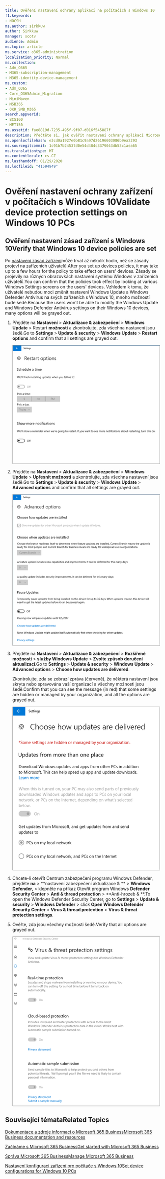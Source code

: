 ```yaml
---
title: Ověření nastavení ochrany aplikací na počítačích s Windows 10
f1.keywords:
- NOCSH
ms.author: sirkkuw
author: Sirkkuw
manager: scotv
audience: Admin
ms.topic: article
ms.service: o365-administration
localization_priority: Normal
ms.collection:
- Adm_O365
- M365-subscription-management
- M365-identity-device-management
ms.custom:
- Adm_O365
- Core_O365Admin_Migration
- MiniMaven
- MSB365
- OKR_SMB_M365
search.appverid:
- BCS160
- MET150
ms.assetid: fae8819d-7235-495f-9f07-d016f545887f
description: Přečtěte si, jak ověřit nastavení ochrany aplikací Microsoft 365 Business na zařízeních s Windows 10.
ms.openlocfilehash: e3cd0a1927e0b81c9a97d26196603086b9ea2293
ms.sourcegitcommit: 1c91b7b24537d0e54d484c3379043db53c1aea65
ms.translationtype: MT
ms.contentlocale: cs-CZ
ms.lasthandoff: 01/29/2020
ms.locfileid: "41594949"
---
```

# <a name="validate-device-protection-settings-on-windows-10-pcs"></a><span data-ttu-id="4d000-103">Ověření nastavení ochrany zařízení v počítačích s Windows 10</span><span class="sxs-lookup"><span data-stu-id="4d000-103">Validate device protection settings on Windows 10 PCs</span></span>

## <a name="verify-that-windows-10-device-policies-are-set"></a><span data-ttu-id="4d000-104">Ověření nastavení zásad zařízení s Windows 10</span><span class="sxs-lookup"><span data-stu-id="4d000-104">Verify that Windows 10 device policies are set</span></span>

<span data-ttu-id="4d000-105">Po [nastavení zásad zařízení](protection-settings-for-windows-10-pcs.md)může trvat až několik hodin, než se zásady projeví na zařízeních uživatelů.</span><span class="sxs-lookup"><span data-stu-id="4d000-105">After you [set up devices policies](protection-settings-for-windows-10-pcs.md), it may take up to a few hours for the policy to take effect on users' devices.</span></span> <span data-ttu-id="4d000-106">Zásady se projevily na různých obrazovkách nastavení systému Windows v zařízeních uživatelů.</span><span class="sxs-lookup"><span data-stu-id="4d000-106">You can confirm that the policies took effect by looking at various Windows Settings screens on the users' devices.</span></span> <span data-ttu-id="4d000-107">Vzhledem k tomu, že uživatelé nebudou moci změnit nastavení Windows Update a Windows Defender Antivirus na svých zařízeních s Windows 10, mnoho možností bude šedě.</span><span class="sxs-lookup"><span data-stu-id="4d000-107">Because the users won't be able to modify the Windows Update and Windows Defender Antivirus settings on their Windows 10 devices, many options will be grayed out.</span></span>
  
1. <span data-ttu-id="4d000-108">Přejděte na **Nastavení** \> **Aktualizace &amp; zabezpečení** \> **Windows Update** \> Restart **možnosti** a zkontrolujte, zda všechna nastavení jsou šedě.</span><span class="sxs-lookup"><span data-stu-id="4d000-108">Go to **Settings** \> **Update &amp; security** \> **Windows Update** \> **Restart options** and confirm that all settings are grayed out.</span></span> 
    
    ![Všechny možnosti restartování jsou šedě.](media/31308da9-18b0-47c5-bbf6-d5fa6747c376.png)
  
2. <span data-ttu-id="4d000-110">Přejděte na **Nastavení** \> **Aktualizace &amp; zabezpečení** \> **Windows Update** \> **Upřesnit možnosti** a zkontrolujte, zda všechna nastavení jsou šedě.</span><span class="sxs-lookup"><span data-stu-id="4d000-110">Go to **Settings** \> **Update &amp; security** \> **Windows Update** \> **Advanced options** and confirm that all settings are grayed out.</span></span> 
    
    ![Možnosti aktualizací rozšířené systému Windows jsou zobrazeny šedě.](media/049cf281-d503-4be9-898b-c0a3286c7fc2.png)
  
3. <span data-ttu-id="4d000-112">Přejděte na **Nastavení** \> **Aktualizace &amp; zabezpečení** \> **Rozšířené možnosti** \> **služby Windows Update** \> **Zvolte způsob doručení aktualizací**.</span><span class="sxs-lookup"><span data-stu-id="4d000-112">Go to **Settings** \> **Update &amp; security** \> **Windows Update** \> **Advanced options** \> **Choose how updates are delivered**.</span></span>
    
    <span data-ttu-id="4d000-113">Zkontrolujte, zda se zobrazí zpráva (červeně), že některá nastavení jsou skryta nebo spravována vaší organizací a všechny možnosti jsou šedě.</span><span class="sxs-lookup"><span data-stu-id="4d000-113">Confirm that you can see the message (in red) that some settings are hidden or managed by your organization, and all the options are grayed out.</span></span>
    
    ![Zvolte, jak jsou aktualizace doručovány, na stránce indikuje, že nastavení jsou skrytá nebo spravovaná vaší organizací.](media/6b3e37c5-da41-4afd-9983-b4f406216b59.png)
  
4. <span data-ttu-id="4d000-115">Chcete-li otevřít Centrum zabezpečení programu Windows Defender, přejděte **na** \> \*\*nastavení zabezpečení aktualizace &amp; \*\* \> **Windows Defender,** \> klepněte na příkaz Otevřít program Windows **Defender Security Center** \> **Anti &amp; thread protection** \> \*\*Anti-hrozeb &amp; \*\*.</span><span class="sxs-lookup"><span data-stu-id="4d000-115">To open the Windows Defender Security Center, go to **Settings** \> **Update &amp; security** \> **Windows Defender** \> click **Open Windows Defender Security Center** \> **Virus &amp; thread protection** \> **Virus &amp; threat protection settings**.</span></span> 
    
5. <span data-ttu-id="4d000-116">Ověřte, zda jsou všechny možnosti šedě.</span><span class="sxs-lookup"><span data-stu-id="4d000-116">Verify that all options are grayed out.</span></span> 
    
    ![Nastavení ochrany proti virům a hrozbám je šedě.](media/9ca68d40-a5d9-49d7-92a4-c581688b5926.png)
  
## <a name="related-topics"></a><span data-ttu-id="4d000-118">Související témata</span><span class="sxs-lookup"><span data-stu-id="4d000-118">Related Topics</span></span>

[<span data-ttu-id="4d000-119">Dokumentace a zdroje informací o Microsoft 365 Business</span><span class="sxs-lookup"><span data-stu-id="4d000-119">Microsoft 365 Business documentation and resources</span></span>](https://go.microsoft.com/fwlink/p/?linkid=853701)
  
[<span data-ttu-id="4d000-120">Začínáme s Microsoft 365 Business</span><span class="sxs-lookup"><span data-stu-id="4d000-120">Get started with Microsoft 365 Business</span></span>](microsoft-365-business-overview.md)
  
[<span data-ttu-id="4d000-121">Správa Microsoft 365 Business</span><span class="sxs-lookup"><span data-stu-id="4d000-121">Manage Microsoft 365 Business</span></span>](manage.md)
  
[<span data-ttu-id="4d000-122">Nastavení konfigurací zařízení pro počítače s Windows 10</span><span class="sxs-lookup"><span data-stu-id="4d000-122">Set device configurations for Windows 10 PCs</span></span>](protection-settings-for-windows-10-pcs.md)
  


